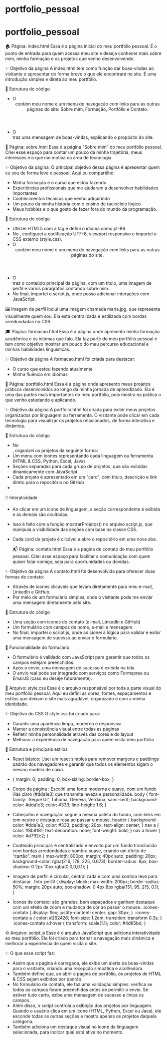 # portfolio_pessoal

# portfolio_pessoal

🏠 Página: index.html
Essa é a página inicial do meu portfólio pessoal. É o ponto de entrada para quem acessa meu site e deseja conhecer mais sobre mim, minha formação e os projetos que venho desenvolvendo.

✨ Objetivo da página
A index.html tem como função dar boas-vindas ao visitante e apresentar de forma breve o que ele encontrará no site. É uma introdução simples e direta ao meu portfólio.

🧱 Estrutura do código
- O <header> contém meu nome e um menu de navegação com links para as outras páginas do site: Sobre mim, Formação, Portfólio e Contato.
- O <main> traz uma mensagem de boas-vindas, explicando o propósito do site.




📄 Página: sobre.html
Essa é a página "Sobre mim" do meu portfólio pessoal. Criei esse espaço para contar um pouco da minha trajetória, meus interesses e o que me motiva na área de tecnologia.

✨ Objetivo da página:
O principal objetivo dessa página é apresentar quem eu sou de forma leve e pessoal. Aqui eu compartilho:
- Minha formação e o curso que estou fazendo
- Experiências profissionais que me ajudaram a desenvolver habilidades importantes
- Conhecimentos técnicos que venho adquirindo
- Um pouco da minha história com o ensino de raciocínio lógico
- Meus hobbies e o que gosto de fazer fora do mundo da programação.
  
🧱 Estrutura do código
- Utilizei HTML5 com a tag <!DOCTYPE html> e defini o idioma como pt-BR.
- No <head>, configurei a codificação UTF-8, viewport responsivo e importei o CSS externo (style.css).
- O <header> contém meu nome e um menu de navegação com links para as outras páginas do site.
- O <main> traz o conteúdo principal da página, com um título, uma imagem de perfil e vários parágrafos contando sobre mim.
- No final, importei o script.js, onde posso adicionar interações com JavaScript.
  
🖼️ Imagem de perfil
Incluí uma imagem chamada maria.jpg, que representa visualmente quem sou. Ela está centralizada e estilizada com bordas arredondadas no CSS.



🎓 Página: formacao.html
Essa é a página onde apresento minha formação acadêmica e os idiomas que falo. Ela faz parte do meu portfólio pessoal e tem como objetivo mostrar um pouco do meu percurso educacional e minhas habilidades linguísticas.

✨ Objetivo da página
A formacao.html foi criada para destacar:
- O curso que estou fazendo atualmente
- Minha fluência em idiomas



💼 Página: portfolio.html
Essa é a página onde apresento meus projetos práticos desenvolvidos ao longo da minha jornada de aprendizado. Ela é uma das partes mais importantes do meu portfólio, pois mostra na prática o que venho estudando e aplicando.

✨ Objetivo da página
A portfolio.html foi criada para exibir meus projetos organizados por linguagem ou ferramenta. O visitante pode clicar em cada tecnologia para visualizar os projetos relacionados, de forma interativa e dinâmica.

🧱 Estrutura do código
- No <main>, organizei os projetos da seguinte forma:
- Um menu com ícones representando cada linguagem ou ferramenta (HTML & CSS, Python, Excel, Java)
- Seções separadas para cada grupo de projetos, que são exibidas dinamicamente com JavaScript
- Cada projeto é apresentado em um "card", com título, descrição e link direto para o repositório no GitHub
- 
🖱️ Interatividade
- Ao clicar em um ícone de linguagem, a seção correspondente é exibida e as demais são ocultadas.
- Isso é feito com a função mostrarProjetos() no arquivo script.js, que manipula a visibilidade das seções com base na classe CSS.
- Cada card de projeto é clicável e abre o repositório em uma nova aba.



  📬 Página: contato.html
Essa é a página de contato do meu portfólio pessoal. Criei esse espaço para facilitar a comunicação com quem quiser falar comigo, seja para oportunidades ou dúvidas.

✨ Objetivo da página
A contato.html foi desenvolvida para oferecer duas formas de contato:
- Através de ícones clicáveis que levam diretamente para meu e-mail, LinkedIn e GitHub.
- Por meio de um formulário simples, onde o visitante pode me enviar uma mensagem diretamente pelo site.

🧱 Estrutura do código
- Uma seção com ícones de contato (e-mail, LinkedIn e GitHub)
- Um formulário com campos de nome, e-mail e mensagem.
- No final, importei o script.js, onde adicionei a lógica para validar e exibir uma mensagem de sucesso ao enviar o formulário.
  
📩 Funcionalidade do formulário
- O formulário é validado com JavaScript para garantir que todos os campos estejam preenchidos.
- Após o envio, uma mensagem de sucesso é exibida na tela.
- O envio real pode ser integrado com serviços como Formspree ou EmailJS (caso eu deseje futuramente).




🎨 Arquivo: style.css
Esse é o arquivo responsável por toda a parte visual do meu portfólio pessoal. Aqui eu defini as cores, fontes, espaçamentos e estilos que deixam o site mais agradável, organizado e com a minha identidade.

✨ Objetivo do CSS
O style.css foi criado para:
- Garantir uma aparência limpa, moderna e responsiva
- Manter a consistência visual entre todas as páginas
- Refletir minha personalidade através das cores e do layout
- Melhorar a experiência de navegação para quem visita meu portfólio


🧱 Estrutura e principais estilos

- Reset básico: Usei um reset simples para remover margens e paddings padrão dos navegadores e garantir que todos os elementos sigam o mesmo modelo de caixa.
* {
  margin: 0;
  padding: 0;
  box-sizing: border-box;
}



- Corpo da página : Escolhi uma fonte moderna e suave, com um fundo lilás claro (#dda1e3) que transmite leveza e personalidade.
body {
  font-family: 'Segoe UI', Tahoma, Geneva, Verdana, sans-serif;
  background-color: #dda1e3;
  color: #333;
  line-height: 1.6;
}


- Cabeçalho e navegação: segue a mesma paleta do fundo, com links em tom neutro e destaque rosa ao passar o mouse.
header {
  background-color: #dda1e3;
  color: #333;
  padding: 20px;
  text-align: center;
}
nav a {
  color: #8b8181;
  text-decoration: none;
  font-weight: bold;
}
nav a:hover {
  color: #d792c2;
}


- Conteúdo principal: é centralizado e envolto por um fundo translúcido com bordas arredondadas e sombra suave, criando um efeito de “cartão”.
main {
  max-width: 800px;
  margin: 40px auto;
  padding: 20px;
  background-color: rgba(216, 178, 225, 0.673);
  border-radius: 8px;
  box-shadow: 0 2px 10px rgba(0,0,0,0.1);
}


- Imagem de perfil: é circular, centralizada e com uma sombra leve para destacar.
.foto-perfil {
  display: block;
  max-width: 200px;
  border-radius: 50%;
  margin: 20px auto;
  box-shadow: 0 4px 8px rgba(151, 95, 215, 0.1);
}

- Ícones de contato: são grandes, bem espaçados e ganham destaque com um efeito de zoom e mudança de cor ao passar o mouse.
.icones-contato {
  display: flex;
  justify-content: center;
  gap: 30px;
}
.icones-contato a {
  color: #262426;
  font-size: 1.2em;
  transition: transform 0.3s;
}
.icones-contato a:hover {
  transform: scale(1.1);
  color: #4d85bd;
}


⚙️ Arquivo: script.js
Esse é o arquivo JavaScript que adiciona interatividade ao meu portfólio. Ele foi criado para tornar a navegação mais dinâmica e melhorar a experiência de quem visita o site.

✨ O que esse script faz:
- Assim que a página é carregada, ele exibe um alerta de boas-vindas para o visitante, criando uma recepção simpática e acolhedora.
- Também define que, ao abrir a página de portfólio, os projetos de HTML & CSS sejam exibidos por padrão.
- No formulário de contato, ele faz uma validação simples: verifica se todos os campos foram preenchidos antes de permitir o envio. Se estiver tudo certo, exibe uma mensagem de sucesso e limpa os campos.
- Além disso, o script controla a exibição dos projetos por linguagem. Quando o usuário clica em um ícone (HTML, Python, Excel ou Java), ele esconde todas as outras seções e mostra apenas os projetos daquela categoria.
- Também adiciona um destaque visual no ícone da linguagem selecionada, para indicar qual está ativa no momento.









